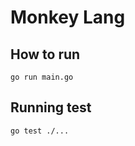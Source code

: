 # Monkey Lang

## How to run

```console
go run main.go
```

## Running test

```console
go test ./...
```
